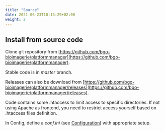 ```yaml
---
title: "Source"
date: 2021-06-23T18:13:29+02:00
weight: 2
---
```


## Install from source code

Clone git repository from [https://github.com/bgo-bioimagerie/platformmanager](https://github.com/bgo-bioimagerie/platformmanager).

Stable code is in *master* branch.

Releases can also be download from [https://github.com/bgo-bioimagerie/platformmanager/releases](https://github.com/bgo-bioimagerie/platformmanager/releases).

Code contains some .htaccess to limit access to specific directories. If not using
Apache as frontend, you need to restrict access yourself based on .htaccess files
definition.

In Config, define a *conf.ini* (see [Configuration](./configuration/)) with 
appropriate setup.

